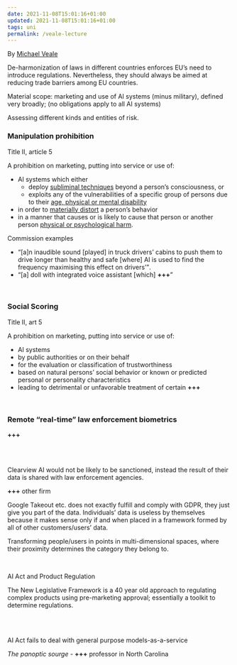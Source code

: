 ```yaml
---
date: 2021-11-08T15:01:16+01:00
updated: 2021-11-08T15:01:16+01:00
tags: uni
permalink: /veale-lecture
---
```

By [Michael Veale](https://michae.lv 'Michael Veale’s personal website')

De-harmonization of laws in different countries enforces EU’s need to introduce regulations. Nevertheless, they should always be aimed at reducing trade barriers among EU countries.

Material scope: marketing and use of AI systems (minus military), defined very broadly; (no obligations apply to all AI systems)

Assessing different kinds and entities of risk.

### Manipulation prohibition

Title II, article 5

A prohibition on marketing, putting into service or use of:
- AI systems which either
	- deploy <u>subliminal techniques</u> beyond a person’s consciousness, or
	- exploits any of the vulnerabilities of a specific group of persons due to their <u>age, physical or mental disability</u>
- in order to <u>materially distort</u> a person’s behavior
- in a manner that causes or is likely to cause that person or another person <u>physical or psychological harm</u>.

Commission examples

- <q>[a]n inaudible sound [played] in truck drivers’ cabins to push them to drive longer than healthy and safe [where] AI is used to find the frequency maximising this effect on drivers’</q>.
- <q>[a] doll with integrated voice assistant [which] <b class='missing'>+++</b></q>

<br>

### Social Scoring

Title II, art 5

A prohibition on marketing, putting into service or use of:
- AI systems
- by public authorities or on their behalf
- for the evaluation or classification of trustworthiness
- based on natural persons’ social behavior or known or predicted personal or personality characteristics
- leading to detrimental or unfavorable treatment of certain <b class='missing'>+++</b>

<br>

### Remote “real-time” law enforcement biometrics

<b class='missing'>+++</b>


<br>
<br>

Clearview AI would not be likely to be sanctioned, instead the result of their data is shared with law enforcement agencies.

<b class='missing'>+++</b> other firm

Google Takeout etc. does not exactly fulfill and comply with GDPR, they just give you part of the data. Individuals’ data is useless by themselves because it makes sense only if and when placed in a framework formed by all of other customers/users’ data.

Transforming people/users in points in multi-dimensional spaces, where their proximity determines the category they belong to.

<br>

AI Act and Product Regulation

The New Legislative Framework is a 40 year old approach to regulating complex products using pre-marketing approval; essentially a toolkit to determine regulations.

<br>
<br>

AI Act fails to deal with general purpose models-as-a-service


<cite>The panoptic sourge</cite> - <b class='missing'>+++</b> professor in North Carolina